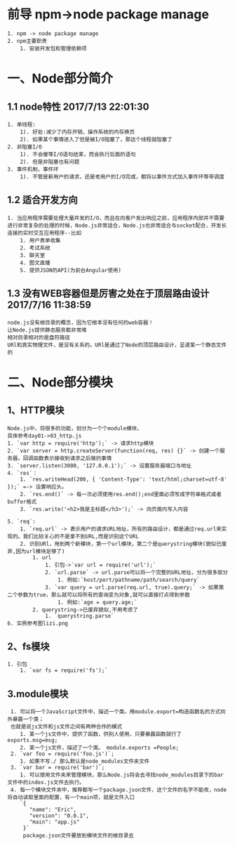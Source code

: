 # 前导 npm->node package manage
	
	1. npm -> node package manage
	2. npm主要职责
		1. 安装开发包和管理依赖项

# 一、Node部分简介

## 1.1 node特性 2017/7/13 22:01:30 

	1. 单线程:
		1). 好处:减少了内存开销，操作系统的内存换页
		2). 如果某个事情进入了但是被I/O阻塞了，那这个线程就阻塞了
	2. 非阻塞I/O
		1). 不会傻等I/O语句结束，而会执行后面的语句
		2). 但是非阻塞也有问题
	3. 事件机制，事件环
		1). 不管是新用户的请求，还是老用户的I/O完成，都将以事件方式加入事件环等带调度  
		
## 1.2 适合开发方向

	1. 当应用程序需要处理大量并发的I/O，而且在向客户发出响应之前，应用程序内部并不需要进行非常复杂的处理的时候，Node.js非常适合，Node.js也非常适合与socket配合，开发长连接的实时交互应用程序--比如
		1. 用户表单收集
		2. 考试系统
		3. 聊天室
		4. 图文直播
		5. 提供JSON的API(为前台Angular使用)

## 1.3 没有WEB容器但是厉害之处在于顶层路由设计2017/7/16 11:38:59
	
	node.js没有根目录的概念，因为它根本没有任何的web容器！
	让Node.js提供静态服务都非常难
	相对目录相对的是盘符路径 
	URl和真实物理文件，是没有关系的。URl是通过了Node的顶层路由设计，呈递某一个静态文件的
# 二、Node部分模块
## 1、HTTP模块

	Node.js中，将很多的功能，划分为一个个module模块，
	具体参考day01->03_http.js
	1. `var http = require('http');` -> 请求http模块
	2. `var server = http.createServer(function(req, res) {}` -> 创建一个服务器，回调函数表示接收到请求之后做的事情
	3. `server.listen(3000, '127.0.0.1');` -> 设置服务器端口与地址
	4. `res`：
		1. `res.writeHead(200, { 'Content-Type': 'text/html;charset=utf-8' });` =-> 设置响应头。
		2. `res.end()` -> 每一次必须使用res.end();end里面必须写成字符串格式或者buffer格式
		3. `res.write('<h2>我是主标题</h3>');` -> 向页面内写入内容
		
	5. `req`: 
		1. `req.url` -> 表示用户的请求URL地址，所有的路由设计，都是通过req.url来实现的。我们比较关心的不是拿不到URL,而是识别这个URL
		2. 识别URl，用到两个新模块，第一个url模块，第二个是querystring模块(貌似已废弃,因为url模块足够了)
			1. url
				1. 引包->`var url = require('url');`
				2. `url.parse` -> url.parse可以将一个完整的URL地址，分为很多部分
					1. 例如:`host/port/pathname/path/search/query`
				3. `var query = url.parse(req.url, true).query;` -> 如果第二个参数为true，那么就可以将所有的查询变为对象,就可以直接打点得到参数
					1. 例如:`age = query.age;`
			2. querystring->已废弃貌似,不用考虑了
				1. `querystring.parse`
	6. 实例参考图lizi.png

## 2、fs模块
	
	1. 引包
		1. `var fs = require('fs');`
		
## 3.module模块
    
     1. 可以将一个JavaScript文件中，描述一个类。用module.export=构造函数名的方式向外暴露一个类；
     也就是说js文件和js文件之间有两种合作的模式
        1. 某一个js文件中，提供了函数，供别人使用，只要暴露函数就行了 exports.msg=msg;
        2. 某一个js文件，描述了一个类。 module.exports =People;
     2. `var foo = require('foo.js')`;
        1. 如果不写./ 那么默认是node_modules文件夹文件
     3. `var bar = require('bar')`;
        1. 可以使用文件夹来管理模块，那么Node.js将会去寻找node_modules目录下的bar文件中的index.js文件去执行。
     4. 每一个模块文件夹中，推荐都写一个package.json文件，这个文件的名字不能改，node将自动读取里面的配置，有一个main项，就是文件入口
        `{
           "name": "Eric",
           "version": "0.0.1",
           "main": "app.js"
         }`
         package.json文件要放到模块文件的根目录去
